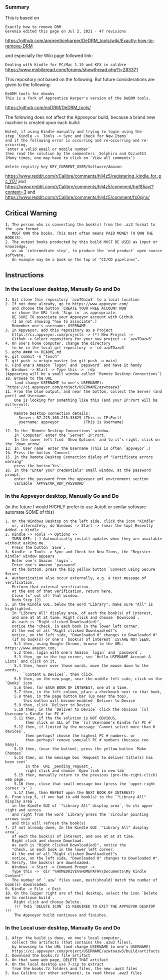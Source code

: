 ### Summary

This is based on
```
Exactly how to remove DRM
Geremia edited this page on Jul 2, 2021 · 47 revisions
```
https://github.com/apprenticeharper/DeDRM_tools/wiki/Exactly-how-to-remove-DRM

and especially the Wiki page followed link:

`Dealing with Kindle for PC/Mac 1.19 and KFX in calibre`
https://www.mobileread.com/forums/showthread.php?t=283371

This repository not based on the following.
But future considerations are given to the following:
```
DeDRM tools for ebooks
This is a fork of Apprentice Harper's version of the DeDRM tools.
```
https://github.com/noDRM/DeDRM_tools/

The following does not affect the Appveyour build, 
because a brand new machine is created upon each build:
```
Noted, if using Kindle manually and trying to login using the 
step `Kindle ->  Tools -> Sync and Check for New Items`
and if the following error is occurring and re-occurring and re-occurring, 
`enter a valid email or mobile number`
then read the solution by the commenters _Selphira and Ozzie511
(Many times, one may have to click on `View all comments`)
```
```
delete registry key KEY_CURRENT_USER/Software/Amazon
```
https://www.reddit.com/r/Calibre/comments/hlj4z5/registering_kindle_for_pc_117/
and
https://www.reddit.com/r/Calibre/comments/hlj4z5/comment/hpf85ay/?context=3
and
https://www.reddit.com/r/Calibre/comments/hlj4z5/comment/fx0sjns/

## Critical Warning

    1. The person who is converting the book(s) from the .az3 format to the .azw format
       MUST OWN the books. This most often means PAID MONEY TO OWN THE BOOK(S).
    2. The output books producted by this build MUST BE USED as input or knowledge,
       as an `intermediate step`, to produce the `end product` open source software.
       An example may be a book on the top of "CI/CD pipelines".

## Instructions

### In the Local user desktop, Manually Go and Do

    1. Git clone this repository `azwTOazw3` to a local location
    2. If not done already, go to https://www.appveyor.com/
       and choose the button `CREATE YOUR FREE ACCOUNT NOW`
       or chooe the URL link `Sign in` as appropriate.
       BE SURE TO associate your Appveyor account with Github. 
       (I am not showing "how to associate".)
       Remember one's username: USERNAME.
    3. In Appveyor, add this repository as a Project
       https://ci.appveyor.com/projects -> (*) New Project -> 
       Github -> Select repository for your new project -> `azwTOazw3` 
    4. On one's home computer, change the directory 
       to be in the local git repository -> `cd azwTOazw3`
    5. echo #### >> README.md
    6. git commit -m "touch"
    7. git push -u origin master (or git push -u main)
    8. Find one's Amazon `logon` and `password` and have it handy
    9. Windows -> Start -> Type this -> `rdp` 
    (Appearing will be a small window called `Remote Desktop Connections`)
    10. Browse to the URL 
        (and change USERNAME to one's USERNAME): `https://ci.appveyor.com/project/USERNAME/azwtoazw3`
    11. From the blue output, and near the bottom, collect the Server (and port) and Username.
        One is looking for something like this (and your IP:Port will be different):
        ```
        Remote Desktop connection details:
          Server: 67.225.165.215:33829 (This is IP:Port)
          Username: appveyor           (This is Username)
        ```
    12. In the `Remote Desktop Connections` window.
        In `Computer` enter the `Server` IP:Port.
        In the lower left find `Show Options` and to it's right, click on the `down arrow`
    13. In `User name` enter the Username (This is often `appveyor`.) 
    14. Press the button `Connect`
    15. In the Remote Desktop Connection dialog of "Certificate errors warning" 
        press the button`Yes`.
    16. In the "Enter your credentials" small window, at the password prompt, 
        enter the password from the appveyor.yml environment section 
        variable `APPVEYOR_RDP_PASSWORD`

### In the Appveyor desktop, Manually Go and Do

(in the future I would HIGHLY prefer to use AutoIt or similar software automate SOME of this)

    1. On the Windows Desktop on the left side, click the icon "Kindle"
       or, alternately, do Windows -> Start -> (near the top) Recently Added -> Kindle
    2. Kindle -> Tools -> Options -> 
       TURN OFF: [ ] Automatically install updates when they are available without asking me.
       Press the button `Save`.
    3. Kindle -> Tools -> Sync and Check for New Items, the "Register Kindle" window appears
       Enter one's Amazon `login`.
       Enter one's Amazon `password`.
       At the bottom, press the big yellow button `Connect using Secure Server`
    4. Authentication also occur externally, e.g. a text message of verification.
       Perform that external verification.
       At the end of that verification, return here.
       Close (x" out of) that window.
       Redo Step (2).
    5. In the Kindle GUI, below the word "Library", make sure "All" is highlighted.
       In "Library All" display area, of each the book(s) of interest, 
       and one at at at time. Right click and choose `Download`.
       As each is "Right clicked Download(ed)", 
       notice the "check, in each book in the lower left corner.
       At the end of all "Right clicked Download(ed)"s 
       notice, on the left side, "Downloaded 0" changes to Downloaded #".
       (If no book(s) or one's `book(s) of interest` IS\ARE NOT SEEN,
        5.1 then, using Google Chrome, browse to the URL: https://www.amazon.com, 
        5.2 then, login with one's Amazon `login` and `password`,
        5.3 then, go to the top corner, see `Hello USERNAME Account & Lists` and click on it,
        5.4 then, hover over those words, move the mouse down to the words, 
            `Content & Devices`, then click
        5.5 then, on the new page, near the middle left side, click on the `Books` icon
        5.6 then, for EACH BOOK OF INTEREST, one at a time,
        5.7 then, in the left column, place a checkmark next to that book,
        5.8 then, in the page button bar (up near the top), 
            this button will become enabled `Deliver to Device`
        5.9 then, click `Deliver to Device`
        5.10 then, in the `Deliver to Device` click the obvious `[x] Username's Kindle for PC #`
        5.11 then, if the the solution is NOT OBVIOUS, 
             then click on ALL of the `[x] Username's Kindle for PC #`
        5.12 then, if limited by the message `Cannot select more than 6 devices`, 
             then perhaps? choose the highest PC # numbers. or
             then perhaps? remove some/all PC # numbers (because too many).
        5.13 then, (near the bottom), press the yellow button `Make Changes`
        5.14 then, on the message box `Request to deliver title(s) has been sent` 
             in the  URL _pending_request_, 
             right click and choose `Open link in new tab`
        5.15 then, manually return to the previous (pre-the-right-click) web page.
        5.16 then, close that small message box (press the `upper-right corner 'x'`)
        5.17 then, then REPEAT upon the NEXT BOOK OF INTEREST)
    6. From step 5, if one had to add book(s) to the `"Library All" display area`, 
       in the Kindle GUI of `"Library All" display area`, to its upper right and across 
       and right from the word `Library`press the `circular pointing arrows icon` 
       and this will refresh the book(s) 
    7. If not already done, In the Kindle GUI `"Library All" display area`, 
       of each the book(s) of interest, and one at at at time. 
       Right click and choose Download.
       As each is "Right clicked Download(ed)", notice the 
       "check, in each book in the lower left corner.
       At the end of all "Right clicked Download(ed)"s 
       notice, on the left side, "Downloaded 0" changes to Downloaded #".
    8. Verify, the book(s) are downloaded.
       Windows -> Start -> Command Prompt -> 
       Type this -> `dir "%HOMEDRIVE%%HOMEPATH%\Documents\My Kindle Content"`
       The number of `.azw` files seen, must(should) match the number of book(s) downloaded.
    9. Kindle -> File -> Exit
    10. On the [upper right are of the] desktop, select the icon `Delete me to continue build`.
        Right click and choose Delete. 
        !!! THIS `DELETE ICON` IS REQUIRED TO EXIT THE APPVEYOR DESKTOP !!! 
        The Appveyor build continues and finishes.

### In the Local user desktop, Manually Go and Do
     
    1. After the build is done, on one's local computer, 
       collect the artifacts (that contains the .azw3 files),
       by browsing to the URL (and change USERNAME to one's USERNAME) 
       https://ci.appveyor.com/project/USERNAME/azwtoazw3/build/artifacts
    2. Download the books.7z file artifact
    3. On that same web page, DELETE THAT artifact
    4. On the local desktop use 7-zip to extract 
       from the books.7z folders and files, the new .awz3 files
    5. Use Calibre (or other software), to read those .awz3 files

 
